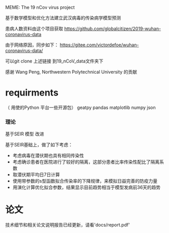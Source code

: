 MEME: The 19 nCov virus project

基于数学模型和优化方法建立武汉病毒的传染病学模型预测

患病人数资料由这个项目获取
https://github.com/globalcitizen/2019-wuhan-coronavirus-data

由于网络原因，同步如下：
https://gitee.com/victordefoe/wuhan-coronavirus-data/

可以git clone 上述链接 到19_nCoV_data文件夹下


感谢 Wang Peng, Northwestern Polytechnical University 的贡献

# requirments
（ 用使的Python 平台一些开源包）
geatpy
pandas
matplotlib
numpy
json


### 理论  
基于SEIR 模型
改进

基于SEIR基础上，做了如下考虑：
* 考虑病毒在潜伏期也具有相同传染性
* 考虑确诊患者在医院进行了较好的隔离，这部分患者比率传染性配比了隔离系数
* 取潜伏期平均日7日计算
* 使用带参数的s型函数拟合传染率的下降规律，来模拟日益完善的防疫力量
* 用演化计算优化拟合参数，结果显示目前趋势相当于模型发病前36天的趋势

# 论文
技术细节和相关论文说明报告已经更新，请看'docs/report.pdf'


